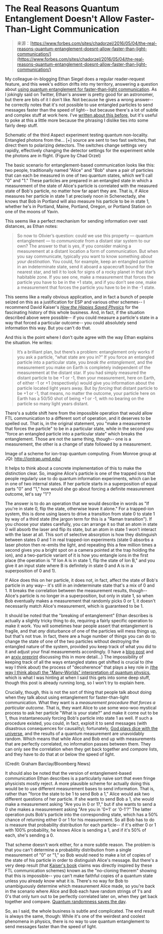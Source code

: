 <!--yml
category: 未分类
date: 2024-05-29 12:45:13
-->

# The Real Reasons Quantum Entanglement Doesn't Allow Faster-Than-Light Communication

> 来源：[https://www.forbes.com/sites/chadorzel/2016/05/04/the-real-reasons-quantum-entanglement-doesnt-allow-faster-than-light-communication/](https://www.forbes.com/sites/chadorzel/2016/05/04/the-real-reasons-quantum-entanglement-doesnt-allow-faster-than-light-communication/)

My colleague-in-blogging Ethan Siegel does a regular reader-request feature, and this week's edition drifts into my territory, answering a question about [using quantum entanglement for faster-than-light communication](http://www.forbes.com/sites/startswithabang/2016/04/30/ask-ethan-can-we-use-quantum-entanglement-to-communicate-faster-than-light/). As I jokingly said on Twitter, Ethan's answer is pretty good for an astronomer, but there are bits of it I don't like. Not because he gives a wrong answer-- he correctly notes that it's not possible to use entangled particles to send messages faster than the speed of light-- but because there's a lot of subtle and complex stuff at work here. I've [written about this before](http://www.forbes.com/sites/chadorzel/2015/08/11/how-quantum-randomness-saves-relativity/#2a506baf2ce2), but it's useful to poke at this a little more because the phrasing I dislike ties into some fairly deep stuff.

 <fbs-accordion class="expandable" current="-1">Schematic of the third Aspect experiment testing quantum non-locality. Entangled photons from the... [+] source are sent to two fast switches, that direct them to polarizing detectors. The switches change settings very rapidly, effectively changing the detector settings for the experiment while the photons are in flight. (Figure by Chad Orzel)</fbs-accordion> 

The basic scenario for entanglement-based communication looks like this: two people, traditionally named "Alice" and "Bob" share a pair of particles that can each be measured in one of two quantum states, which we'll call "0" and "1." These particles are prepared in an entangled state in which a measurement of the state of Alice's particle is correlated with the measured state of Bob's particle, no matter how far apart they are. That is, if Alice measures her particle in state 1 at precisely noon in Schenectady, she knows that Bob in Portland will also measure his particle to be in state 1, whether he's in Portland, Maine, Portland, Oregon, or Portland Station on one of the moons of Yavin.

This seems like a perfect mechanism for sending information over vast distances, as Ethan notes:

> So now to Olivier’s question: could we use this property — quantum entanglement — to *communicate* from a distant star system to our own? The answer to that is yes, if you consider making a measurement at a distant location a form of communication. But when you say communicate, typically you want to know something *about your destination*. You could, for example, keep an entangled particle in an indeterminate state, send it aboard a spacecraft bound for the nearest star, and tell it to look for signs of a rocky planet in that star’s habitable zone. If you see one, make a measurement that forces the particle you have to be in the +1 state, and if you don’t see one, make a measurement that forces the particle you have to be in the -1 state.

This seems like a really obvious application, and in fact a bunch of people seized on this as a justification for ESP and various other schemes-- I recommend David Kaiser's [*How the Hippies Saved Physics*](http://www.hippiessavedphysics.com/) for the fascinating history of this whole business. And, in fact, if the situation described above were possible-- if you could measure a particle's state in a way that forced a particular outcome-- you could absolutely send information this way. But you can't do that.

 <fbs-ad position="inread" progressive="" ad-id="article-0-inread" aria-hidden="true" role="presentation">And this is the point where I don't quite agree with the way Ethan explains the situation. He writes:

> It’s a brilliant plan, but there’s a problem: entanglement only works if you ask a particle, “what state are you in?” If you force an entangled particle into a particular state, you *break the entanglement*, and the measurement you make on Earth is completely independent of the measurement at the distant star. If you had simply measured the distant particle to be +1 or -1, then your measurement, here on Earth, of either -1 or +1 (respectively) would give you information about the particle located light years away. But by *forcing* that distant particle to be +1 or -1, that means, no matter the outcome, your particle here on Earth has a 50/50 shot of being +1 or -1, with no bearing on the particle so many light years distant.

There's a subtle shift here from the impossible operation that would allow FTL communication to a different sort of operation, and it deserves to be spelled out. That is, in the original statement, you "make a measurement that forces the particle" to be in a particular state, while in the second you "force an entangled particle into a particular state" which breaks the entanglement. Those are not the same thing, though-- one is a measurement, the other is a change of state followed by a measurement.

 <fbs-accordion>Image of a scheme for ion-trap quantum computing. From Monroe group at JQI: http://iontrap.umd.edu/</fbs-accordion> 

It helps to think about a concrete implementation of this to make the distinction clear. So, imagine Alice's particle is one of the trapped ions that people regularly use to do quantum information experiments, which can be in one of two internal states. If her particle starts in a superposition of equal parts "0" and "1," how would she go about forcing a definite measurement outcome, let's say "1"?

The answer is to do an operation that we would describe in words as "If you're in state 0, flip the state, otherwise leave it alone." For a trapped-ion system, this is done using lasers to drive a transition from state 0 to state 1 by way of a third state (the jargon term for this is a "Raman transition"). If you choose your states carefully, you can arrange it so that an atom in state 0 will absorb the laser and flip its state, but an atom in state 1 won't interact with the laser at all. This sort of selective absorption is how they distinguish between states 0 and 1 in real trapped-ion experiments (state 0 absorbs a laser photon then re-emits the light, and repeating this a few million times a second gives you a bright spot on a camera pointed at the trap holding the ion), and a two-particle variant of it is how you entangle ions in the first place (the operation is "If Ion A is in state 1, flip the state of Ion B," and you give it an input state where B is definitely in state 0 and A is in a superposition of 0 and 1).

If Alice does this on her particle, it does not, in fact, affect the state of Bob's particle in any way-- it's still in an indeterminate state that's a mix of 0 and 1\. It breaks the correlation between the measurement results, though-- Alice's particle is no longer in a superposition, but only in state 1, so when Bob eventually makes a measurement that randomly picks 0 or 1, it doesn't necessarily match Alice's measurement, which is guaranteed to be 1.

It should be noted that the "breaking of entanglement" Ethan describes is actually a slightly tricky thing to do, requiring a fairly specific operation to make it work. You will sometimes hear people assert that entanglement is fragile, and that *any* disturbance of one of the particles will mess things up, but that's not true. In fact, there are a huge number of things you can do to change the state of one of the two particles without destroying the entangled nature of the system, provided you keep track of what you did to it and adjust your final measurements accordingly. (I have a [blog post](http://scienceblogs.com/principles/2012/03/14/entanglement-is-not-that-magic/) and an [arxiv preprint](http://arxiv.org/abs/1208.6186) discussing this in more detail...) The impossibility of keeping track of all the ways entangled states get shifted is crucial to (the way I think about) the process of "decoherence" that plays a key role in [(the way I think about) the "Many-Worlds" interpretation of quantum physics](http://www.forbes.com/sites/chadorzel/2016/01/05/what-the-many-worlds-interpretation-of-quantum-physics-really-means/#71ae159531fc), which is what I was hinting at when I said this gets into some deep stuff, though this post is already running long, so I won't try to explain here.

Crucially, though, this is not the sort of thing that people talk about doing when they talk about using entanglement for faster-than-light communication. What they want is a *measurement procedure that forces a particular outcome*. That is, they want Alice to use some woo-woo mystical process to ask her particle "What is your state?" and make it come out to be 1, thus instantaneously forcing Bob's particle into state 1 as well. If such a procedure existed, you could, in fact, exploit it to send messages (with disastrous consequences for causality); fortunately, [God plays dice with the universe](http://www.forbes.com/sites/chadorzel/2015/08/11/how-quantum-randomness-saves-relativity/), and the results of a quantum measurement are unavoidably random. Which means that while Alice and Bob end up with measurements that are perfectly correlated, no information passes between them. They can only see the correlation when they get back together and *compare* lists, and they have to do that at or below the speed of light.

 <fbs-accordion>(Credit: Graham Barclay/Bloomberg News)</fbs-accordion> 

It should also be noted that the version of entanglement-based communication Ethan describes is a particularly naive sort that even fringe physicists mostly reject. A more plausible scheme for actually doing this would be to use different measurement bases to send information. That is, rather than "force the state to be 1 to send Bob a 1," Alice would ask two different questions of her particle. If she wants to send Bob a 1, she would make a measurement asking "Are you in 0 or 1?," but if she wants to send a 0 she makes a measurement asking "Are you in '0+1' or '0-1'?" The latter operation puts Bob's particle into the corresponding state, which has a 50% chance of returning either 0 or 1 for his measurement. So all Bob has to do is measure that probability distribution for each particle-- if it's either 0 or 1 with 100% probability, he knows Alice is sending a 1, and if it's 50% of each, she's sending a 0.

That scheme doesn't work either, for a more subtle reason. The problem is that you can't determine a probability distribution from a single measurement of "0" or "1," so Bob would need to make a lot of copies of the state of his particle in order to distinguish Alice's message. But there's a very deep result (that [Kaiser's book](http://www.hippiessavedphysics.com/) claims was directly inspired by these FTL communication schemes) known as the "no-cloning theorem" showing that this is impossible-- you can't make faithful copies of a quantum state unless you already know what it is. There's no way for Bob to unambiguously determine which measurement Alice made, so you're back in the scenario where Alice and Bob each have random strings of 1's and 0's that only turn out to be perfectly correlated later on, when they get back together and compare. [Quantum randomness saves the day](http://www.forbes.com/sites/chadorzel/2015/08/11/how-quantum-randomness-saves-relativity/#2a506baf2ce2).

So, as I said, the whole business is subtle and complicated. The end result is always the same, though: While it's one of the weirdest and coolest phenomena in physics, there is no way to use quantum entanglement to send messages faster than the speed of light.</fbs-ad>